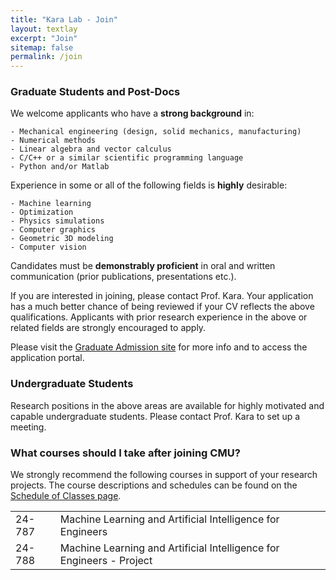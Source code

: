 ```yaml
---
title: "Kara Lab - Join"
layout: textlay
excerpt: "Join"
sitemap: false
permalink: /join
---
```



### Graduate Students and Post-Docs

We welcome applicants who have a <strong>strong background</strong> in:

	- Mechanical engineering (design, solid mechanics, manufacturing)
	- Numerical methods
	- Linear algebra and vector calculus
	- C/C++ or a similar scientific programming language
	- Python and/or Matlab


Experience in some or all of the following fields is <strong>highly</strong> desirable:

	- Machine learning
	- Optimization
	- Physics simulations
	- Computer graphics
	- Geometric 3D modeling
	- Computer vision



Candidates must be <strong>demonstrably proficient</strong> in oral and written communication (prior publications, presentations etc.).

If you are interested in joining, please contact Prof. Kara. Your application has a much better chance of being reviewed if your CV reflects the above qualifications. Applicants with prior research experience in the above or related fields are  strongly encouraged to apply.

Please visit the [Graduate Admission site](https://www.meche.engineering.cmu.edu/education/graduate-programs/admission/index.html) for more info and to access the application portal.


### Undergraduate Students

Research positions in the above areas are available for highly motivated and capable undergraduate students. Please contact Prof. Kara to set up a meeting.

### What courses should I take after joining CMU?

We strongly recommend the following courses in support of your research projects. The course descriptions and schedules can be found on the [Schedule of Classes page](https://enr-apps.as.cmu.edu/open/SOC/SOCServlet).

<div>
<table border='0' cellpadding='5' cellspacing='10' >
	<tr><td> 24-787 </td> <td> Machine Learning and Artificial Intelligence for Engineers</td></tr>
	<tr><td> 24-788 </td> <td> Machine Learning and Artificial Intelligence for Engineers - Project</td></tr>
</table>
</div>





<!-- # Open positions

We are always looking for new group members with passion, talent, and grit!

You will have the chance to work on the grand challenges of condensed matter physics, often at the interface of instrumental design and new physics. You will be involved in determining the important and interesting questions, creating and improving instrumental setups, performing measurements, and making discoveries.

### Current open positions

You find the current job openings here:
[Opening 1]({{ site.baseurl }}/downloads/GeneralPostdoc_2019_v01.pdf),
[Opening 2]({{ site.baseurl }}/downloads/PPMS_PhD_2019_v01.pdf).

It might be interesting to look at some past job advertisements. While the projects keep changing, the themes are still roughly the same. You can download them [here]({{ site.baseurl }}/downloads/PD.pdf), [here]({{ site.baseurl }}/downloads/PHD1.pdf), or [here]({{ site.baseurl }}/downloads/PHD2.pdf).

### Applications for PhD and Postdoc positions
If you are interested in working with us as a PhD student or postdoc, please send me an [email](mailto:milan.allan@gmail.com). State briefly why you are interested and attach a CV, including information about the grades you had as an undergraduate. No need for a separate cover letter or certificates. **Important**: please insert _"Application PhD"_ or _"Application Postdoc"_ in the subject line. If you are applying to a specific advertisement, note this in your email.

There are  postdoc scholarship available.  I'd be happy to support you after you apply to our group. Take a look at the [veni fellowship](http://www.nwo.nl/en/funding/our-funding-instruments/nwo/innovational-research-incentives-scheme/veni/index.html) or the [Marie Curie fellowship](http://ec.europa.eu/research/mariecurieactions/about-msca/actions/if/index_en.htm).

### Master projects for Leiden University students
If you are a Master student at Leiden University looking for a Master project, contact me (or any group member) per email or stop by my office.

### Bsc / Master students from elsewhere
If you are interested in pursuing a Master degree at Leiden University, see [mastersinleiden.nl](http://www.mastersinleiden.nl/programmes/physics/en/introduction). Sometimes, we take master students or summer interns if we get exceptional applicants (this usually means very good grades and a personal recommendation).


<figure>
<img src="{{ site.url }}{{ site.baseurl }}/images/picpic/Gallery/DSC_0696.jpg" width="95%">
</figure> -->
